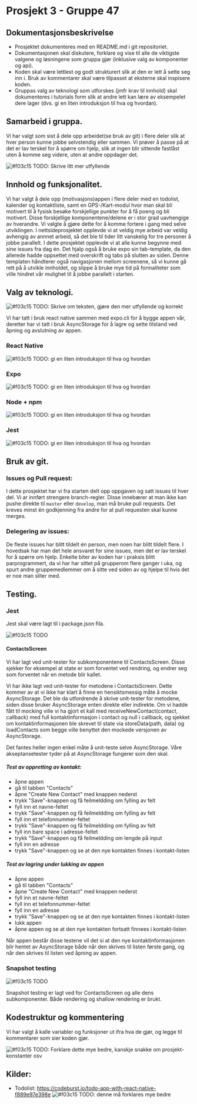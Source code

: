 # Prosjekt 3 - Gruppe 47

## Dokumentasjonsbeskrivelse
* Prosjektet dokumenteres med en README.md i git repositoriet.
* Dokumentasjonen skal diskutere, forklare og vise til alle de viktigste valgene og løsningene som gruppa gjør (inklusive valg av komponenter og api).
* Koden skal være lettlest og godt strukturert slik at den er lett å sette seg inn i. Bruk av kommentarer skal være tilpasset at eksterne skal inspisere koden.
* Gruppas valg av teknologi som utforskes (jmfr krav til innhold) skal dokumenteres i tutorials form slik at andre lett kan lære av eksempelet dere lager (dvs. gi en liten introduksjon til hva og hvordan).



## Samarbeid i gruppa.
Vi har valgt som sist å dele opp arbeidet(se bruk av git) i flere deler slik at hver person kunne jobbe selvstendig eller sammen. Vi prøver å passe på at det er lav terskel for å spørre om hjelp, slik at ingen blir sittende fastlåst uten å komme seg videre, uten at andre oppdager det.

![#f03c15](https://placehold.it/15/f03c15/000000?text=+) TODO: Skrive litt mer utfyllende



## Innhold og funksjonalitet.
Vi har valgt å dele opp (motivasjons)appen i flere deler med en todolist, kalender og kontaktliste, samt en GPS-/Kart-modul hvor man skal bli motivert til å fysisk besøke forskjellige punkter for å få poeng og bli motivert. Disse forskjellige komponentene/delene er i stor grad uavhengige av hverandre. Vi valgte å gjøre dette for å komme fortere i gang med selve utviklingen. I nettsideprosjektet opplevde vi at veldig mye arbeid var veldig avhengig av annnet arbeid, så det ble til tider litt vanskelig for tre personer å jobbe parallelt. I dette prosjektet opplevde vi at alle kunne begynne med sine issues fra dag én. Det hjalp også å bruke expo sin tab-template, da den allerede hadde oppsettet med overskrift og tabs på slutten av siden. Denne templaten håndterer også navigasjonen mellom screenene, så vi kunne gå rett på å utvikle innholdet, og slippe å bruke mye tid på formaliteter som ville hindret vår mulighet til å jobbe parallelt i starten.



## Valg av teknologi.
![#f03c15](https://placehold.it/15/f03c15/000000?text=+) TODO: Skrive om teksten, gjøre den mer utfyllende og korrekt

Vi har tatt i bruk react native sammen med expo.cli for å bygge appen vår, deretter har vi tatt i bruk AsyncStorage for å lagre og sette tilstand ved åpning og avslutning av appen.


### React Native 
![#f03c15](https://placehold.it/15/f03c15/000000?text=+) TODO:  gi en liten introduksjon til hva og hvordan

### Expo
![#f03c15](https://placehold.it/15/f03c15/000000?text=+) TODO:  gi en liten introduksjon til hva og hvordan

### Node + npm
![#f03c15](https://placehold.it/15/f03c15/000000?text=+) TODO:  gi en liten introduksjon til hva og hvordan

### Jest
![#f03c15](https://placehold.it/15/f03c15/000000?text=+) TODO:  gi en liten introduksjon til hva og hvordan



## Bruk av git.

### Issues og Pull request:
I dette prosjektet har vi fra starten delt opp oppgaven og satt issues til hver del. Vi ar innført strengere branch-regler. Disse innebærer at man ikke kan pushe direkte til `master` eller `develop`, man må bruke pull requests. Det kreves minst én godkjenning fra andre for at pull requesten skal kunne merges. 

### Delegering av issues:
De fleste issues har blitt tildelt én person, men noen har blitt tildelt flere. I hovedsak har man det hele ansvaret for sine issues, men det er lav terskel for å spørre om hjelp. Enkelte biter av koden har i praksis blitt parprogrammert, da vi har har sittet på grupperom flere ganger i uka, og spurt andre gruppemedlemmer om å sitte ved siden av og hjelpe til hvis det er noe man sliter med.



## Testing.
### Jest
Jest skal være lagt til i package.json fila.

![#f03c15](https://placehold.it/15/f03c15/000000?text=+) TODO

#### ContactsScreen
Vi har lagt ved unit-tester for subkomponentene til ContactsScreen. Disse sjekker for eksempel at state er som forventet ved rendring, og endrer seg som forventet når en metode blir kallet.

Vi har ikke lagt ved unit-tester for metodene i ContactsScreen. Dette kommer av at vi ikke har klart å finne en hensiktsmessig måte å mocke AsyncStorage. Det ble da utfordrende å skrive unit-tester for metodene, siden disse bruker AsyncStorage enten direkte eller indirekte. Om vi hadde fått til mocking ville vi ha gjort et kall med receiveNewContact(contact, callback) med full kontaktinformasjon i contact og null i callback, og sjekket om kontaktinformasjonen ble skrevet til state via storeData(path, data) og loadContacts som begge ville benyttet den mockede versjonen av AsyncStorage. 

Det fantes heller ingen enkel måte å unit-teste selve AsyncStorage. Våre akseptansetester tyder på at AsyncStorage fungerer som den skal.  
##### Test av oppretting av kontakt:
- åpne appen
- gå til tabben "Contacts"
- åpne "Create New Contact" med knappen nederst
- trykk "Save"-knappen og få feilmeldding om fylling av felt
- fyll inn et navne-feltet
- trykk "Save"-knappen og få feilmeldding om fylling av felt
- fyll inn et telefonnummer-feltet
- trykk "Save"-knappen og få feilmeldding om fylling av felt
- fyll inn bare space i adresse-feltet
- trykk "Save"-knappen og få feilmeldding om lengde på input
- fyll inn en adresse
- trykk "Save"-knappen og se at den nye kontakten finnes i kontakt-listen

##### Test av lagring under lukking av appen
- åpne appen
- gå til tabben "Contacts"
- åpne "Create New Contact" med knappen nederst
- fyll inn et navne-feltet
- fyll inn et telefonnummer-feltet
- fyll inn en adresse
- trykk "Save"-knappen og se at den nye kontakten finnes i kontakt-listen
- lukk appen
- åpne appen og se at den nye kontakten fortsatt finnees i kontakt-listen 

Når appen består disse testene vil det si at den nye kontaktinformasjonen blir hentet av AsyncStorage både når den skrives til listen første gang, og når den skrives til listen ved åpning av appen.

### Snapshot testing
![#f03c15](https://placehold.it/15/f03c15/000000?text=+) TODO

Snapshot testing er lagt ved for ContactsScreen og alle dens subkomponenter. Både rendering og shallow rendering er brukt.

## Kodestruktur og kommentering
Vi har valgt å kalle variabler og funksjoner ut ifra hva de gjør, og legge til kommentarer som sier koden gjør.

![#f03c15](https://placehold.it/15/f03c15/000000?text=+) TODO: Forklare dette mye bedre, kanskje snakke om prosjekt-konstanter osv

## Kilder:
- Todolist: https://codeburst.io/todo-app-with-react-native-f889e97e398e ![#f03c15](https://placehold.it/15/f03c15/000000?text=+) TODO: denne må forklares mye bedre
